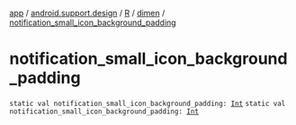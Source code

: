[app](../../../index.md) / [android.support.design](../../index.md) / [R](../index.md) / [dimen](index.md) / [notification_small_icon_background_padding](./notification_small_icon_background_padding.md)

# notification_small_icon_background_padding

`static val notification_small_icon_background_padding: `[`Int`](https://kotlinlang.org/api/latest/jvm/stdlib/kotlin/-int/index.html)
`static val notification_small_icon_background_padding: `[`Int`](https://kotlinlang.org/api/latest/jvm/stdlib/kotlin/-int/index.html)